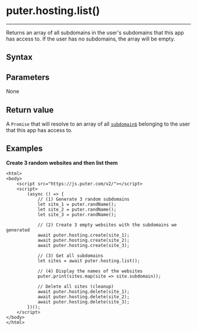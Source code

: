 # puter.hosting.list()
* * *

Returns an array of all subdomains in the user's subdomains that this app has access to. If the user has no subdomains, the array will be empty.

[](#syntax)Syntax
-----------------

[](#parameters)Parameters
-------------------------

None

[](#return-value)Return value
-----------------------------

A `Promise` that will resolve to an array of all [`subdomain`s](https://docs.puter.com/Objects/subdomain/) belonging to the user that this app has access to.

[](#examples)Examples
---------------------

**Create 3 random websites and then list them**

```
<html>
<body>
    <script src="https://js.puter.com/v2/"></script>
    <script>
        (async () => {
            // (1) Generate 3 random subdomains
            let site_1 = puter.randName();
            let site_2 = puter.randName();
            let site_3 = puter.randName();

            // (2) Create 3 empty websites with the subdomains we generated
            await puter.hosting.create(site_1);
            await puter.hosting.create(site_2);
            await puter.hosting.create(site_3);

            // (3) Get all subdomains
            let sites = await puter.hosting.list();

            // (4) Display the names of the websites
            puter.print(sites.map(site => site.subdomain));

            // Delete all sites (cleanup)
            await puter.hosting.delete(site_1);
            await puter.hosting.delete(site_2);
            await puter.hosting.delete(site_3);
        })();
    </script>
</body>
</html>

```
